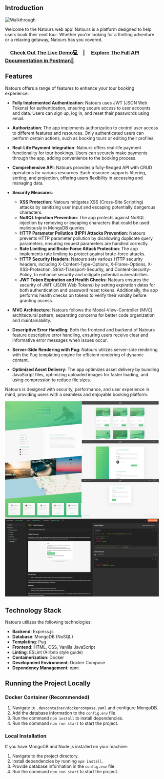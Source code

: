 ## Introduction

![Walkthrough](./dev-data/readme/walkthrough-compressed.gif)

Welcome to the Natours web app! Natours is a platform designed to help users book their next tour. Whether you're looking for a thrilling adventure or a relaxing getaway, Natours has you covered.

### &emsp;[Check Out The Live Demo💻](https://natours-z47z.onrender.com/)&emsp;| &emsp;[Explore The Full API Documentation in Postman📄](https://documenter.getpostman.com/view/24915288/2sA35LWfMa)

## Features

Natours offers a range of features to enhance your tour booking experience:

- **Fully Implemented Authentication**: Natours uses JWT (JSON Web Tokens) for authentication, ensuring secure access to user accounts and data. Users can sign up, log in, and reset their passwords using email.

- **Authorization**: The app implements authorization to control user access to different features and resources. Only authenticated users can perform certain actions, such as booking tours or editing their profiles.

- **Real-Life Payment Integration**: Natours offers real-life payment functionality for tour bookings. Users can securely make payments through the app, adding convenience to the booking process.

- **Comprehensive API**: Natours provides a fully-fledged API with CRUD operations for various resources. Each resource supports filtering, sorting, and projection, offering users flexibility in accessing and managing data.

- **Security Measures**:

  - **XSS Protection**: Natours mitigates XSS (Cross-Site Scripting) attacks by sanitizing user input and escaping potentially dangerous characters.
  - **NoSQL Injection Prevention**: The app protects against NoSQL injection by removing or escaping characters that could be used maliciously in MongoDB queries.
  - **HTTP Parameter Pollution (HPP) Attacks Prevention**: Natours prevents HTTP parameter pollution by disallowing duplicate query parameters, ensuring request parameters are handled correctly.
  - **Rate Limiting and Brute-Force Attack Protection**: The app implements rate limiting to protect against brute-force attacks.
  - **HTTP Security Headers**: Natours sets various HTTP security headers, including X-Content-Type-Options, X-Frame-Options, X-XSS-Protection, Strict-Transport-Security, and Content-Security-Policy, to enhance security and mitigate potential vulnerabilities.
  - **JWT Token Expiration and Health Checks**: Natours ensures the security of JWT (JSON Web Tokens) by setting expiration dates for both authentication and password reset tokens. Additionally, the app performs health checks on tokens to verify their validity before granting access.

- **MVC Architecture**: Natours follows the Model-View-Controller (MVC) architectural pattern, separating concerns for better code organization and maintainability.

- **Descriptive Error Handling**: Both the frontend and backend of Natours feature descriptive error handling, ensuring users receive clear and informative error messages when issues occur.

- **Server-Side Rendering with Pug**: Natours utilizes server-side rendering with the Pug templating engine for efficient rendering of dynamic content.

- **Optimized Asset Delivery**: The app optimizes asset delivery by bundling JavaScript files, optimizing uploaded images for faster loading, and using compression to reduce file sizes.

Natours is designed with security, performance, and user experience in mind, providing users with a seamless and enjoyable booking platform.

![screenshots](./dev-data/readme/collage.png)
![documentation screenshot](./dev-data/readme/api_docs.png)

## Technology Stack

Natours utilizes the following technologies:

- **Backend**: Express.js
- **Database**: MongoDB (NoSQL)
- **Templating**: Pug
- **Frontend**: HTML, CSS, Vanilla JavaScript
- **Linting**: ESLint (Airbnb style guide)
- **Containerization**: Docker
- **Development Environment**: Docker Compose
- **Dependency Management**: npm

## Running the Project Locally

### Docker Container (Recommended)

1. Navigate to `.devcontainer/dockercompose.yaml` and configure MongoDB.
2. Add the database information to the `config.env` file.
3. Run the command `npm install` to install dependencies.
4. Run the command `npm run start` to start the project.

### Local Installation

If you have MongoDB and Node.js installed on your machine:

1. Navigate to the project directory.
2. Install dependencies by running `npm install`.
3. Provide database information in the `config.env` file.
4. Run the command `npm run start` to start the project.

